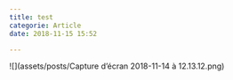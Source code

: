```yaml
---
title: test
categorie: Article
date: 2018-11-15 15:52

---
```

![](assets/posts/Capture d’écran 2018-11-14 à 12.13.12.png)